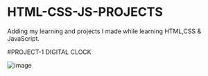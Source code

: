 # HTML-CSS-JS-PROJECTS
Adding my learning and projects I made while learning HTML,CSS & JavaScript.

#PROJECT-1 
DIGITAL CLOCK

![image](https://user-images.githubusercontent.com/62787867/230906078-ec410d72-97ab-42ce-945a-83de11da305a.png)
